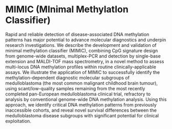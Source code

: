 # MIMIC (MInimal MethylatIon Classifier)

Rapid and reliable detection of disease-associated DNA methylation patterns has major potential to advance molecular diagnostics and underpin research investigations. We describe the development and validation of minimal methylation classifier (MIMIC), combining CpG signature design from genome-wide datasets, multiplex-PCR and detection by single-base extension and MALDI-TOF mass spectrometry, in a novel method to assess multi-locus DNA methylation profiles within routine clinically-applicable assays. We illustrate the application of MIMIC to successfully identify the methylation-dependent diagnostic molecular subgroups of medulloblastoma (the most common malignant childhood brain tumour), using scant/low-quality samples remaining from the most recently completed pan-European medulloblastoma clinical trial, refractory to analysis by conventional genome-wide DNA methylation analysis. Using this approach, we identify critical DNA methylation patterns from previously inaccessible cohorts, and reveal novel survival differences between the medulloblastoma disease subgroups with significant potential for clinical exploitation.
